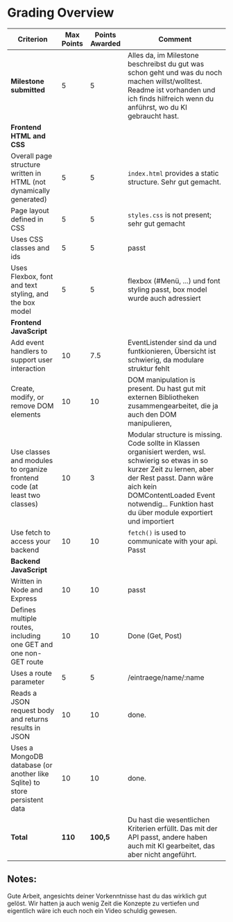 # Grading Overview


| Criterion                                                                 | Max Points | Points Awarded | Comment                                                                                                                                                                                                                                                             |
| --------------------------------------------------------------------------- | ------------ | ---------------- | --------------------------------------------------------------------------------------------------------------------------------------------------------------------------------------------------------------------------------------------------------------------- |
| **Milestone submitted**                                                   | 5          | 5              | Alles da, im Milestone beschreibst du gut was schon geht und was du noch machen willst/wolltest. Readme ist vorhanden und ich finds hilfreich wenn du anführst, wo du KI gebraucht hast.                                                                           |
| **Frontend HTML and CSS**                                                 |            |                |                                                                                                                                                                                                                                                                     |
| Overall page structure written in HTML (not dynamically generated)        | 5          | 5              | `index.html` provides a static structure. Sehr gut gemacht.                                                                                                                                                                                                         |
| Page layout defined in CSS                                                | 5          | 5              | `styles.css` is not present; sehr gut gemacht                                                                                                                                                                                                                       |
| Uses CSS classes and ids                                                  | 5          | 5              | passt                                                                                                                                                                                                                                                               |
| Uses Flexbox, font and text styling, and the box model                    | 5          | 5              | flexbox (#Menü, ...) und font styling passt, box model wurde auch adressiert                                                                                                                                                                                       |
| **Frontend JavaScript**                                                   |            |                |                                                                                                                                                                                                                                                                     |
| Add event handlers to support user interaction                            | 10         | 7.5            | EventListender sind da und funtkionieren, Übersicht ist schwierig, da modulare struktur fehlt                                                                                                                                                                      |
| Create, modify, or remove DOM elements                                    | 10         | 10             | DOM manipulation is present. Du hast gut mit externen Bibliotheken zusammengearbeitet, die ja auch den DOM manipulieren,                                                                                                                                            |
| Use classes and modules to organize frontend code (at least two classes)  | 10         | 3              | Modular structure is missing. Code sollte in Klassen organisiert werden, wsl. schwierig so etwas in so kurzer Zeit zu lernen, aber der Rest passt. Dann wäre aich kein DOMContentLoaded Event notwendig... Funktion hast du über module exportiert und importiert |
| Use fetch to access your backend                                          | 10         | 10             | `fetch()` is used to communicate with your api. Passt                                                                                                                                                                                                               |
| **Backend JavaScript**                                                    |            |                |                                                                                                                                                                                                                                                                     |
| Written in Node and Express                                               | 10         | 10             | passt                                                                                                                                                                                                                                                               |
| Defines multiple routes, including one GET and one non-GET route          | 10         | 10             | Done (Get, Post)                                                                                                                                                                                                                                                    |
| Uses a route parameter                                                    | 5          | 5              | /eintraege/name/:name                                                                                                                                                                                                                                               |
| Reads a JSON request body and returns results in JSON                     | 10         | 10             | done.                                                                                                                                                                                                                                                               |
| Uses a MongoDB database (or another like Sqlite) to store persistent data | 10         | 10             | done.                                                                                                                                                                                                                                                               |
| **Total**                                                                 | **110**    | **100,5**      | Du hast die wesentlichen Kriterien erfüllt. Das mit der API passt, andere haben auch mit KI gearbeitet, das aber nicht angeführt.                                                                                                                                 |

## Notes:

Gute Arbeit, angesichts deiner Vorkenntnisse hast du das wirklich gut gelöst. Wir hatten ja auch wenig Zeit die Konzepte zu vertiefen und eigentlich wäre ich euch noch ein Video schuldig gewesen.
